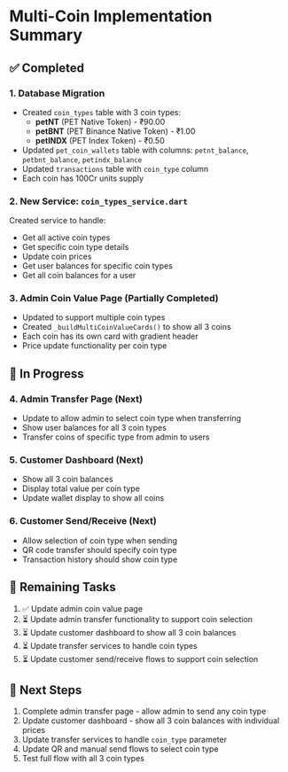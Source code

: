# Multi-Coin Implementation Summary

## ✅ Completed

### 1. Database Migration
- Created `coin_types` table with 3 coin types:
  - **petNT** (PET Native Token) - ₹90.00
  - **petBNT** (PET Binance Native Token) - ₹1.00  
  - **petINDX** (PET Index Token) - ₹0.50
- Updated `pet_coin_wallets` table with columns: `petnt_balance`, `petbnt_balance`, `petindx_balance`
- Updated `transactions` table with `coin_type` column
- Each coin has 100Cr units supply

### 2. New Service: `coin_types_service.dart`
Created service to handle:
- Get all active coin types
- Get specific coin type details
- Update coin prices
- Get user balances for specific coin types
- Get all coin balances for a user

### 3. Admin Coin Value Page (Partially Completed)
- Updated to support multiple coin types
- Created `_buildMultiCoinValueCards()` to show all 3 coins
- Each coin has its own card with gradient header
- Price update functionality per coin type

## 🔄 In Progress

### 4. Admin Transfer Page (Next)
- Update to allow admin to select coin type when transferring
- Show user balances for all 3 coin types
- Transfer coins of specific type from admin to users

### 5. Customer Dashboard (Next)
- Show all 3 coin balances
- Display total value per coin type
- Update wallet display to show all coins

### 6. Customer Send/Receive (Next)
- Allow selection of coin type when sending
- QR code transfer should specify coin type
- Transaction history should show coin type

## 📝 Remaining Tasks

1. ✅ Update admin coin value page
2. ⏳ Update admin transfer functionality to support coin selection
3. ⏳ Update customer dashboard to show all 3 coin balances  
4. ⏳ Update transfer services to handle coin types
5. ⏳ Update customer send/receive flows to support coin selection

## 🎯 Next Steps

1. Complete admin transfer page - allow admin to send any coin type
2. Update customer dashboard - show all 3 coin balances with individual prices
3. Update transfer services to handle `coin_type` parameter
4. Update QR and manual send flows to select coin type
5. Test full flow with all 3 coin types

